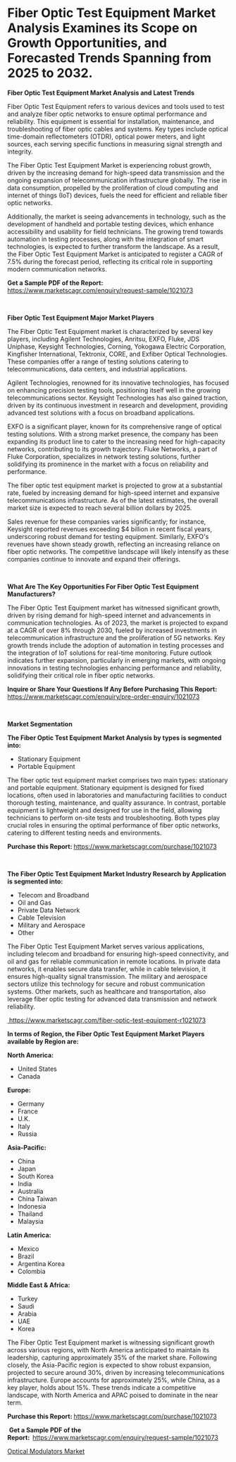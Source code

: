 <p><h1>Fiber Optic Test Equipment Market Analysis Examines its Scope on Growth Opportunities, and Forecasted Trends Spanning from 2025 to 2032.</h1></p><p><strong>Fiber Optic Test Equipment Market Analysis and Latest Trends</strong></p>
<p><p>Fiber Optic Test Equipment refers to various devices and tools used to test and analyze fiber optic networks to ensure optimal performance and reliability. This equipment is essential for installation, maintenance, and troubleshooting of fiber optic cables and systems. Key types include optical time-domain reflectometers (OTDR), optical power meters, and light sources, each serving specific functions in measuring signal strength and integrity.</p><p>The Fiber Optic Test Equipment Market is experiencing robust growth, driven by the increasing demand for high-speed data transmission and the ongoing expansion of telecommunication infrastructure globally. The rise in data consumption, propelled by the proliferation of cloud computing and internet of things (IoT) devices, fuels the need for efficient and reliable fiber optic networks.</p><p>Additionally, the market is seeing advancements in technology, such as the development of handheld and portable testing devices, which enhance accessibility and usability for field technicians. The growing trend towards automation in testing processes, along with the integration of smart technologies, is expected to further transform the landscape. As a result, the Fiber Optic Test Equipment Market is anticipated to register a CAGR of 7.5% during the forecast period, reflecting its critical role in supporting modern communication networks.</p></p>
<p><strong>Get a Sample PDF of the Report:&nbsp;</strong> <a href="https://www.marketscagr.com/enquiry/request-sample/1021073?utm_campaign=2003&utm_medium=2&utm_source=Github&utm_content=ia&utm_term=16022025&utm_id=fiber-optic-test-equipment">https://www.marketscagr.com/enquiry/request-sample/1021073</a></p>
<p>&nbsp;</p>
<p><strong>Fiber Optic Test Equipment Major Market Players</strong></p>
<p><p>The Fiber Optic Test Equipment market is characterized by several key players, including Agilent Technologies, Anritsu, EXFO, Fluke, JDS Uniphase, Keysight Technologies, Corning, Yokogawa Electric Corporation, Kingfisher International, Tektronix, CORE, and Exfiber Optical Technologies. These companies offer a range of testing solutions catering to telecommunications, data centers, and industrial applications.</p><p>Agilent Technologies, renowned for its innovative technologies, has focused on enhancing precision testing tools, positioning itself well in the growing telecommunications sector. Keysight Technologies has also gained traction, driven by its continuous investment in research and development, providing advanced test solutions with a focus on broadband applications.</p><p>EXFO is a significant player, known for its comprehensive range of optical testing solutions. With a strong market presence, the company has been expanding its product line to cater to the increasing need for high-capacity networks, contributing to its growth trajectory. Fluke Networks, a part of Fluke Corporation, specializes in network testing solutions, further solidifying its prominence in the market with a focus on reliability and performance.</p><p>The fiber optic test equipment market is projected to grow at a substantial rate, fueled by increasing demand for high-speed internet and expansive telecommunications infrastructure. As of the latest estimates, the overall market size is expected to reach several billion dollars by 2025.</p><p>Sales revenue for these companies varies significantly; for instance, Keysight reported revenues exceeding $4 billion in recent fiscal years, underscoring robust demand for testing equipment. Similarly, EXFO's revenues have shown steady growth, reflecting an increasing reliance on fiber optic networks. The competitive landscape will likely intensify as these companies continue to innovate and expand their offerings.</p></p>
<p>&nbsp;</p>
<p><strong>What Are The Key Opportunities For Fiber Optic Test Equipment Manufacturers?</strong></p>
<p><p>The Fiber Optic Test Equipment market has witnessed significant growth, driven by rising demand for high-speed internet and advancements in communication technologies. As of 2023, the market is projected to expand at a CAGR of over 8% through 2030, fueled by increased investments in telecommunication infrastructure and the proliferation of 5G networks. Key growth trends include the adoption of automation in testing processes and the integration of IoT solutions for real-time monitoring. Future outlook indicates further expansion, particularly in emerging markets, with ongoing innovations in testing technologies enhancing performance and reliability, solidifying their critical role in fiber optic networks.</p></p>
<p><strong>Inquire or Share Your Questions If Any Before Purchasing This Report:</strong> <a href="https://www.marketscagr.com/enquiry/pre-order-enquiry/1021073?utm_campaign=2003&utm_medium=2&utm_source=Github&utm_content=ia&utm_term=16022025&utm_id=fiber-optic-test-equipment">https://www.marketscagr.com/enquiry/pre-order-enquiry/1021073</a></p>
<p>&nbsp;</p>
<p><strong>Market Segmentation</strong></p>
<p><strong>The Fiber Optic Test Equipment Market Analysis by types is segmented into:</strong></p>
<p><ul><li>Stationary Equipment</li><li>Portable Equipment</li></ul></p>
<p><p>The fiber optic test equipment market comprises two main types: stationary and portable equipment. Stationary equipment is designed for fixed locations, often used in laboratories and manufacturing facilities to conduct thorough testing, maintenance, and quality assurance. In contrast, portable equipment is lightweight and designed for use in the field, allowing technicians to perform on-site tests and troubleshooting. Both types play crucial roles in ensuring the optimal performance of fiber optic networks, catering to different testing needs and environments.</p></p>
<p><strong>Purchase this Report:&nbsp;</strong><a href="https://www.marketscagr.com/purchase/1021073?utm_campaign=2003&utm_medium=2&utm_source=Github&utm_content=ia&utm_term=16022025&utm_id=fiber-optic-test-equipment">https://www.marketscagr.com/purchase/1021073</a></p>
<p>&nbsp;</p>
<p><strong>The Fiber Optic Test Equipment Market Industry Research by Application is segmented into:</strong></p>
<p><ul><li>Telecom and Broadband</li><li>Oil and Gas</li><li>Private Data Network</li><li>Cable Television</li><li>Military and Aerospace</li><li>Other</li></ul></p>
<p><p>The Fiber Optic Test Equipment Market serves various applications, including telecom and broadband for ensuring high-speed connectivity, and oil and gas for reliable communication in remote locations. In private data networks, it enables secure data transfer, while in cable television, it ensures high-quality signal transmission. The military and aerospace sectors utilize this technology for secure and robust communication systems. Other markets, such as healthcare and transportation, also leverage fiber optic testing for advanced data transmission and network reliability.</p></p>
<p><a href="https://www.marketscagr.com/fiber-optic-test-equipment-r1021073?utm_campaign=2003&utm_medium=2&utm_source=Github&utm_content=ia&utm_term=16022025&utm_id=fiber-optic-test-equipment">&nbsp;https://www.marketscagr.com/fiber-optic-test-equipment-r1021073</a></p>
<p><strong>In terms of Region, the Fiber Optic Test Equipment Market Players available by Region are:</strong></p>
<p>
    <p> <strong> North America: </strong>
        <ul>
            <li>United States</li>
            <li>Canada</li>
        </ul>
        </p> 
    <p> <strong> Europe: </strong>
        <ul>
            <li>Germany</li>
            <li>France</li>
            <li>U.K.</li>
            <li>Italy</li>
            <li>Russia</li>
        </ul>
        </p> 
    <p> <strong> Asia-Pacific: </strong>
        <ul>
            <li>China</li>
            <li>Japan</li>
            <li>South Korea</li>
            <li>India</li>
            <li>Australia</li>
            <li>China Taiwan</li>
            <li>Indonesia</li>
            <li>Thailand</li>
            <li>Malaysia</li>
        </ul>
        </p> 
    <p> <strong> Latin America: </strong>
        <ul>
            <li>Mexico</li>
            <li>Brazil</li>
            <li>Argentina Korea</li>
            <li>Colombia</li>
        </ul>
        </p> 
    <p> <strong> Middle East & Africa: </strong>
        <ul>
            <li>Turkey</li>
            <li>Saudi</li>
            <li>Arabia</li>
            <li>UAE</li>
            <li>Korea</li>
        </ul>
    </p>
    </p>
<p><p>The Fiber Optic Test Equipment market is witnessing significant growth across various regions, with North America anticipated to maintain its leadership, capturing approximately 35% of the market share. Following closely, the Asia-Pacific region is expected to show robust expansion, projected to secure around 30%, driven by increasing telecommunications infrastructure. Europe accounts for approximately 25%, while China, as a key player, holds about 15%. These trends indicate a competitive landscape, with North America and APAC poised to dominate in the near term.</p></p>
<p><strong>Purchase this Report: </strong><a href="https://www.marketscagr.com/purchase/1021073?utm_campaign=2003&utm_medium=2&utm_source=Github&utm_content=ia&utm_term=16022025&utm_id=fiber-optic-test-equipment">https://www.marketscagr.com/purchase/1021073</a></p>
<p>&nbsp;<strong>Get a Sample PDF of the Report:&nbsp;&nbsp;</strong><a href="https://www.marketscagr.com/enquiry/request-sample/1021073?utm_campaign=2003&utm_medium=2&utm_source=Github&utm_content=ia&utm_term=16022025&utm_id=fiber-optic-test-equipment">https://www.marketscagr.com/enquiry/request-sample/1021073</a></p>
<p><strong></strong></p>
<p><p><a href="https://github.com/mauripalmi/Market-Research-Report-List-6/blob/main/optical-modulators-market.md?utm_campaign=2003&utm_medium=2&utm_source=Github&utm_content=ia&utm_term=16022025&utm_id=fiber-optic-test-equipment">Optical Modulators Market</a></p></p>